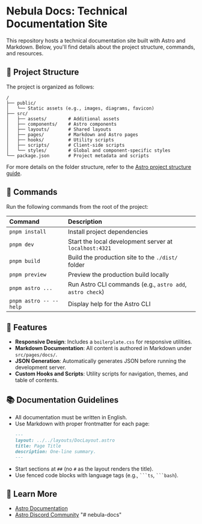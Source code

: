 # Nebula Docs: Technical Documentation Site

This repository hosts a technical documentation site built with Astro and Markdown. Below, you'll find details about the project structure, commands, and resources.

## 🚀 Project Structure

The project is organized as follows:

```text
/
├── public/
│   └── Static assets (e.g., images, diagrams, favicon)
├── src/
│   ├── assets/        # Additional assets
│   ├── components/    # Astro components
│   ├── layouts/       # Shared layouts
│   ├── pages/         # Markdown and Astro pages
│   ├── hooks/         # Utility scripts
│   ├── scripts/       # Client-side scripts
│   └── styles/        # Global and component-specific styles
└── package.json       # Project metadata and scripts
```

For more details on the folder structure, refer to the [Astro project structure guide](https://docs.astro.build/en/basics/project-structure/).

## 🧞 Commands

Run the following commands from the root of the project:

| Command                   | Description                                      |
| :------------------------ | :----------------------------------------------- |
| `pnpm install`            | Install project dependencies                     |
| `pnpm dev`                | Start the local development server at `localhost:4321` |
| `pnpm build`              | Build the production site to the `./dist/` folder |
| `pnpm preview`            | Preview the production build locally             |
| `pnpm astro ...`          | Run Astro CLI commands (e.g., `astro add`, `astro check`) |
| `pnpm astro -- --help`    | Display help for the Astro CLI                   |

## 🌟 Features

- **Responsive Design**: Includes a `boilerplate.css` for responsive utilities.
- **Markdown Documentation**: All content is authored in Markdown under `src/pages/docs/`.
- **JSON Generation**: Automatically generates JSON before running the development server.
- **Custom Hooks and Scripts**: Utility scripts for navigation, themes, and table of contents.

## 📚 Documentation Guidelines

- All documentation must be written in English.
- Use Markdown with proper frontmatter for each page:
  ```markdown
  ---
  layout: ../../layouts/DocLayout.astro
  title: Page Title
  description: One-line summary.
  ---
  ```
- Start sections at `##` (no `#` as the layout renders the title).
- Use fenced code blocks with language tags (e.g., ` ```ts `, ` ```bash `).

## 👀 Learn More

- [Astro Documentation](https://docs.astro.build)
- [Astro Discord Community](https://astro.build/chat)
"# nebula-docs" 
